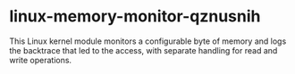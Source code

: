 # linux-memory-monitor-qznusnih
This Linux kernel module monitors a configurable byte of memory and logs the backtrace that led to the access, with separate handling for read and write operations.
